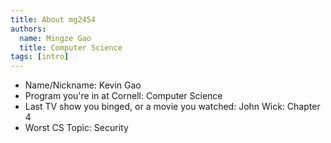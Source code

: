 ```yaml
---
title: About mg2454
authors:
  name: Mingze Gao
  title: Computer Science
tags: [intro]
---
```


- Name/Nickname: Kevin Gao
- Program you're in at Cornell: Computer Science
- Last TV show you binged, or a movie you watched: John Wick: Chapter 4
- Worst CS Topic: Security
